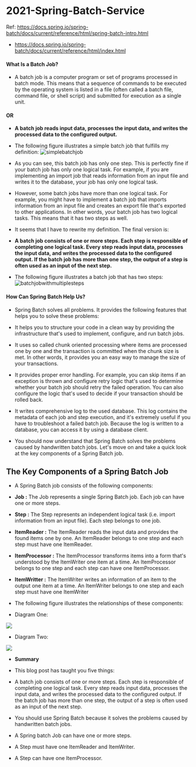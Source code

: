 # 2021-Spring-Batch-Service

Ref: https://docs.spring.io/spring-batch/docs/current/reference/html/spring-batch-intro.html
* https://docs.spring.io/spring-batch/docs/current/reference/html/index.html
 

#### What Is a Batch Job?
* A batch job is a computer program or set of programs processed in batch mode. 
This means that a sequence of commands to be executed by the operating system is listed in a file (often called a batch file, command file, or 
shell script) and submitted for execution as a single unit.
#### OR
* **A batch job reads input data, processes the input data, and writes the processed data to the configured output.**

* The following figure illustrates a simple batch job that fulfills my definition:
![simplebatchjob](https://www.petrikainulainen.net/wp-content/uploads/simplebatchjob.png "simplebatchjob")

* As you can see, this batch job has only one step. This is perfectly fine if your batch job has only one logical task. For example, if you are implementing an import job that reads information from an input file and writes it to the database, your job has only one logical task.

* However, some batch jobs have more than one logical task. For example, you might have to implement a batch job that imports information from an input file and creates an export file that's exported to other applications. In other words, your batch job has two logical tasks. This means that it has two steps as well.

* It seems that I have to rewrite my definition. The final version is:

* **A batch job consists of one or more steps. Each step is responsible of completing one logical task. Every step reads input data, processes the input data, and writes the processed data to the configured output. If the batch job has more than one step, the output of a step is often used as an input of the next step.**

* The following figure illustrates a batch job that has two steps:
![batchjobwithmultiplesteps](https://www.petrikainulainen.net/wp-content/uploads/batchjobwithmultiplesteps.png "batchjobwithmultiplesteps")

#### How Can Spring Batch Help Us?

 * Spring Batch solves all problems. It provides the following features that helps you to solve these problems:
 
 * It helps you to structure your code in a clean way by providing the infrastructure that's used to implement, configure, and run batch jobs.

* It uses so called chunk oriented processing where items are processed one by one and the transaction is committed when the chunk size is met. In other words, it provides you an easy way to manage the size of your transactions.

* It provides proper error handling. For example, you can skip items if an exception is thrown and configure retry logic that's used to determine whether your batch job should retry the failed operation. You can also configure the logic that's used to decide if your transaction should be rolled back. 

* It writes comprehensive log to the used database. This log contains the metadata of each job and step execution, and it's extremely useful if you have to troubleshoot a failed batch job. Because the log is written to a database, you can access it by using a database client.

* You should now understand that Spring Batch solves the problems caused by handwritten batch jobs. Let's move on and take a quick look at the key components of a Spring Batch job.

## The Key Components of a Spring Batch Job
* A Spring Batch job consists of the following components:

* **Job :** The Job represents a single Spring Batch job. Each job can have one or more steps.

* **Step :** The Step represents an independent logical task (i.e. import information from an input file). Each step belongs to one job.

* **ItemReader :** The ItemReader reads the input data and provides the found items one by one. An ItemReader belongs to one step and each step must have one ItemReader.

* **ItemProcessor :** The ItemProcessor transforms items into a form that's understood by the ItemWriter one item at a time. An ItemProcessor belongs to one step and each step can have one ItemProcessor.

* **ItemWritter :** The ItemWriter writes an information of an item to the output one item at a time. An ItemWriter belongs to one step and each step must have one ItemWriter

* The following figure illustrates the relationships of these components:

* Diagram One: 

 ![](https://www.petrikainulainen.net/wp-content/uploads/springbatchjob.png)

* Diagram Two: 

![](https://www.javainuse.com/batch-min.JPG)

* **Summary**
* This blog post has taught you five things:

* A batch job consists of one or more steps. Each step is responsible of completing one logical task. Every step reads input data, processes the input data, and writes the processed data to the configured output. If the batch job has more than one step, the output of a step is often used as an input of the next step.
* You should use Spring Batch because it solves the problems caused by handwritten batch jobs.
* A Spring batch Job can have one or more steps.
* A Step must have one ItemReader and ItemWriter.
* A Step can have one ItemProcessor.

